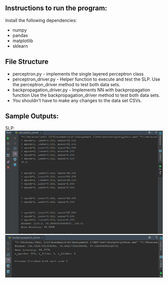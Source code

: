 ## Instructions to run the program:

Install the following dependencies: 
* numpy
* pandas
* matplotlib
* sklearn

## File Structure

* perceptron.py - implements the single layered perceptron class
* perceptron_driver.py - Helper function to execute and test the SLP. 
	Use the perceptron_driver method to test both data sets.  
* backpropagation_driver.py - Implements NN with backpropagation function
	Use the backpropagation_driver method to test both data sets.
* You shouldn't have to make any changes to the data set CSVs.

## Sample Outputs: 

SLP: 
![SLP](slp.png)
![BackProp](backprop.png)
